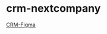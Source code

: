# crm-nextcompany

[CRM-Figma](https://www.figma.com/file/ti6hrdSlTryWT8Nl1suafM/crm?type=design&node-id=0%3A1&mode=design&t=TvAF66wMCS9yKfS5-1)
